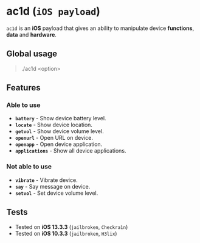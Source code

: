 # ac1d (`iOS payload`)

`ac1d` is an **iOS** payload that gives an ability to manipulate device **functions**, **data** and **hardware**.

## Global usage

> ./ac1d \<option\>

## Features

### Able to use

* **`battery`** - Show device battery level.
* **`locate`** - Show device location.
* **`getvol`** - Show device volume level.
* **`openurl`** - Open URL on device.
* **`openapp`** - Open device application.
* **`applications`** - Show all device applications.

### Not able to use

* **`vibrate`** - Vibrate device.
* **`say`** - Say message on device.
* **`setvol`** - Set device volume level.


## Tests

* Tested on **iOS 13.3.3** (`jailbroken`, `Checkra1n`)
* Tested on **iOS 10.3.3** (`jailbroken`, `H3lix`)

